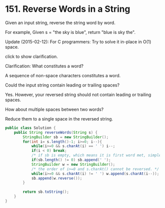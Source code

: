 # 151. Reverse Words in a String

Given an input string, reverse the string word by word.

For example,
Given s = "the sky is blue",
return "blue is sky the".

Update (2015-02-12):
For C programmers: Try to solve it in-place in O(1) space.

click to show clarification.

Clarification:
What constitutes a word?

A sequence of non-space characters constitutes a word.

Could the input string contain leading or trailing spaces?

Yes. However, your reversed string should not contain leading or trailing spaces.

How about multiple spaces between two words?

Reduce them to a single space in the reversed string.

```java
public class Solution {
    public String reverseWords(String s) {
        StringBuilder sb = new StringBuilder();
        for(int i= s.length()-1; i>=0; i--){
            while(i>=0 && s.charAt(i) == ' ') i--;
            if(i < 0) break;
            /* if sb is empty, which means it is first word met, simple skip, otherwise add ' '*/
            if(sb.length() != 0) sb.append(' ');
            StringBuilder w = new StringBuilder();
            /* the order of i>=0 and s.charAt() cannot be reversed. */
            while(i>=0 && s.charAt(i) != ' ') w.append(s.charAt(i--));
            sb.append(w.reverse());
        }
        
        return sb.toString();
    }
}
```

